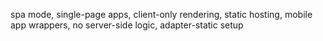 spa mode, single-page apps, client-only rendering, static hosting, mobile app wrappers, no server-side logic, adapter-static setup